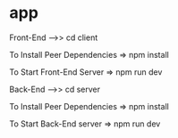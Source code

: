 # app

Front-End  -->>
cd client

To Install Peer Dependencies =>
npm install

To Start Front-End Server =>
npm run dev

Back-End  -->>
cd server

To Install Peer Dependencies  =>
npm install

To Start Back-End server  =>
npm run dev



